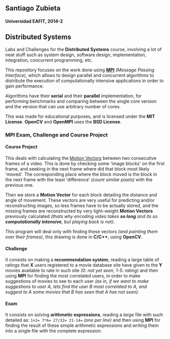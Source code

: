 ## Santiago Zubieta
#### Universidad EAFIT, 2014-2

## Distributed Systems
Labs and Challenges for the **Distributed Systems** course, involving a lot of neat stuff such as system design, software design, implementation, integration, concurrent programming, etc.

This repository focuses on the work done using [**MPI**](https://en.wikipedia.org/wiki/Message_Passing_Interface) _(Message Passing Interface)_, which allows to design parallel and concurrent algorithms to distribute the execution of computationally intensive applications in order to gain performance.

Algorithms have their **serial** and their **parallel** implementation, for performing benchmarks and comparing between the single core version and the version that can use arbitrary number of cores.

This was made for educational purposes, and is licensed under the **MIT License**. **OpenCV** and **OpenMPI** uses the **BSD License**.

### MPI Exam, Challenge and Course Project

#### Course Project
This deals with calculating the [Motion Vectors](http://en.wikipedia.org/wiki/Motion_vector) between two consecutive frames of a video. This is done by checking some 'image blocks' on the first frame, and seeking in the next frame where did that block most likely 'moved'. The corresponding place where the block moved is the block in the next frame with the least 'difference' _(count similar pixels)_ with the previous one.

Then we store a **Motion Vector** for each block detailing the distance and angle of movement. These vectors are very useful for predicting and/or reconstructing images, so less frames have to be actually stored, and the missing frames are reconstructed by very light-weight **Motion Vectors** previously calculated *(thats why encoding video takes __so long__ and its so __computationally intensive__, but playing back is not)*.

This program will deal only with finding these vectors *(and painting them over their frames)*, this drawing is done in **C/C++**, using **OpenCV**.

#### Challenge
It consists on making a **recommendation system**, reading a large table of ratings that **X** users registered to a movie database site have given to the **Y** movies available to rate in such site *(0: not yet seen, 1-5: rating)* and then using **MPI** for finding the most correlated users, in order to make suggestions of movies to see to each user *(as in, if we want to make suggestions to user A, lets find the user B most correlated to A, and suggest to A some movies that B has seen that A has not seen).*

#### Exam
It consists on solving **arithmetic expressions**, reading a *large* file with such detailed as:
``
1+2=
7*6=
27/22=
21-14=
`` *(one per line)*
and then using **MPI** for finding the result of these simple arithmetic expressions and writing them into a single file with the complete expression.
